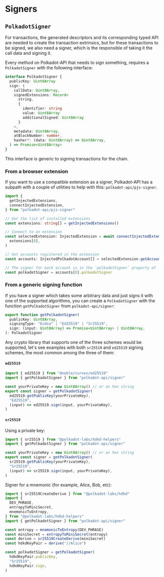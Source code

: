 # Signers

## `PolkadotSigner`

For transactions, the generated descriptors and its corresponding typed API are needed to create the transaction extrinsics, but for these transactions to be signed, we also need a signer, which is the responsible of taking it the call data and signing it.

Every method on Polkadot-API that needs to sign something, requires a `PolkadotSigner` with the following interface:

```ts
interface PolkadotSigner {
  publicKey: Uint8Array
  sign: (
    callData: Uint8Array,
    signedExtensions: Record<
      string,
      {
        identifier: string
        value: Uint8Array
        additionalSigned: Uint8Array
      }
    >,
    metadata: Uint8Array,
    atBlockNumber: number,
    hasher?: (data: Uint8Array) => Uint8Array,
  ) => Promise<Uint8Array>
}
```

This interface is generic to signing transactions for the chain.

### From a browser extension

If you want to use a compatible extension as a signer, Polkadot-API has a subpath with a couple of utilities to help with this: `polkadot-api/pjs-signer`.

```ts
import {
  getInjectedExtensions,
  connectInjectedExtension,
} from "polkadot-api/pjs-signer"

// Get the list of installed extensions
const extensions: string[] = getInjectedExtensions()

// Connect to an extension
const selectedExtension: InjectedExtension = await connectInjectedExtension(
  extensions[0],
)

// Get accounts registered in the extension
const accounts: InjectedPolkadotAccount[] = selectedExtension.getAccounts()

// The signer for each account is in the `polkadotSigner` property of `InjectedPolkadotAccount`
const polkadotSigner = accounts[0].polkadotSigner
```

### From a generic signing function

If you have a signer which takes some arbitrary data and just signs it with one of the supported algorithms, you can create a `PolkadotSigner` with the function `getPolkadotSigner` from `polkadot-api/signer`:

```ts
export function getPolkadotSigner(
  publicKey: Uint8Array,
  signingType: "Ecdsa" | "Ed25519" | "Sr25519",
  sign: (input: Uint8Array) => Promise<Uint8Array> | Uint8Array,
): PolkadotSigner
```

Any crypto library that supports one of the three schemes would be supported, let's see examples with both `sr25519` and `ed25519` signing schemes, the most common among the three of them:

#### `ed25519`

```ts
import { ed25519 } from "@noble/curves/ed25519"
import { getPolkadotSigner } from "polkadot-api/signer"

const yourPrivateKey = new Uint8Array() // or an hex string
export const signer = getPolkadotSigner(
  ed25519.getPublicKey(yourPrivateKey),
  "Ed25519",
  (input) => ed25519.sign(input, yourPrivateKey),
)
```

#### `sr25519`

Using a private key:

```ts
import { sr25519 } from "@polkadot-labs/hdkd-helpers"
import { getPolkadotSigner } from "polkadot-api/signer"

const yourPrivateKey = new Uint8Array() // or an hex string
export const signer = getPolkadotSigner(
  sr25519.getPublicKey(yourPrivateKey),
  "Sr25519",
  (input) => sr25519.sign(input, yourPrivateKey),
)
```

Signer for a mnemonic (for example, Alice, Bob, etc):

```ts
import { sr25519CreateDerive } from "@polkadot-labs/hdkd"
import {
  DEV_PHRASE,
  entropyToMiniSecret,
  mnemonicToEntropy,
} from "@polkadot-labs/hdkd-helpers"
import { getPolkadotSigner } from "polkadot-api/signer"

const entropy = mnemonicToEntropy(DEV_PHRASE)
const miniSecret = entropyToMiniSecret(entropy)
const derive = sr25519CreateDerive(miniSecret)
const hdkdKeyPair = derive("//Alice")

const polkadotSigner = getPolkadotSigner(
  hdkdKeyPair.publicKey,
  "Sr25519",
  hdkdKeyPair.sign,
)
```
